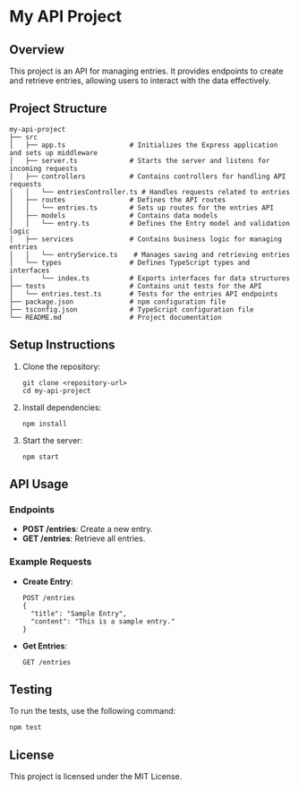 # My API Project

## Overview
This project is an API for managing entries. It provides endpoints to create and retrieve entries, allowing users to interact with the data effectively.

## Project Structure
```
my-api-project
├── src
│   ├── app.ts                # Initializes the Express application and sets up middleware
│   ├── server.ts             # Starts the server and listens for incoming requests
│   ├── controllers           # Contains controllers for handling API requests
│   │   └── entriesController.ts # Handles requests related to entries
│   ├── routes                # Defines the API routes
│   │   └── entries.ts        # Sets up routes for the entries API
│   ├── models                # Contains data models
│   │   └── entry.ts          # Defines the Entry model and validation logic
│   ├── services              # Contains business logic for managing entries
│   │   └── entryService.ts    # Manages saving and retrieving entries
│   └── types                 # Defines TypeScript types and interfaces
│       └── index.ts          # Exports interfaces for data structures
├── tests                     # Contains unit tests for the API
│   └── entries.test.ts       # Tests for the entries API endpoints
├── package.json              # npm configuration file
├── tsconfig.json             # TypeScript configuration file
└── README.md                 # Project documentation
```

## Setup Instructions
1. Clone the repository:
   ```
   git clone <repository-url>
   cd my-api-project
   ```

2. Install dependencies:
   ```
   npm install
   ```

3. Start the server:
   ```
   npm start
   ```

## API Usage
### Endpoints
- **POST /entries**: Create a new entry.
- **GET /entries**: Retrieve all entries.

### Example Requests
- **Create Entry**:
  ```
  POST /entries
  {
    "title": "Sample Entry",
    "content": "This is a sample entry."
  }
  ```

- **Get Entries**:
  ```
  GET /entries
  ```

## Testing
To run the tests, use the following command:
```
npm test
```

## License
This project is licensed under the MIT License.